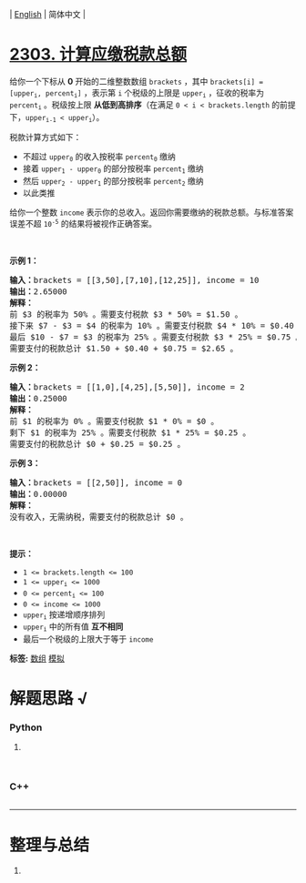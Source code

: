 | [English](README_EN.md) | 简体中文 |

# [2303. 计算应缴税款总额](https://leetcode.cn/problems/calculate-amount-paid-in-taxes)
<p>给你一个下标从 <strong>0</strong> 开始的二维整数数组 <code>brackets</code> ，其中 <code>brackets[i] = [upper<sub>i</sub>, percent<sub>i</sub>]</code> ，表示第 <code>i</code> 个税级的上限是 <code>upper<sub>i</sub></code> ，征收的税率为 <code>percent<sub>i</sub></code> 。税级按上限 <strong>从低到高排序</strong>（在满足 <code>0 &lt; i &lt; brackets.length</code> 的前提下，<code>upper<sub>i-1</sub> &lt; upper<sub>i</sub></code>）。</p>

<p>税款计算方式如下：</p>

<ul>
	<li>不超过 <code>upper<sub>0</sub></code> 的收入按税率 <code>percent<sub>0</sub></code> 缴纳</li>
	<li>接着 <code>upper<sub>1</sub> - upper<sub>0</sub></code> 的部分按税率 <code>percent<sub>1</sub></code> 缴纳</li>
	<li>然后 <code>upper<sub>2</sub> - upper<sub>1</sub></code> 的部分按税率 <code>percent<sub>2</sub></code> 缴纳</li>
	<li>以此类推</li>
</ul>

<p>给你一个整数 <code>income</code> 表示你的总收入。返回你需要缴纳的税款总额。与标准答案误差不超 <code>10<sup>-5</sup></code> 的结果将被视作正确答案。</p>

<p>&nbsp;</p>

<p><strong>示例 1：</strong></p>

<pre><strong>输入：</strong>brackets = [[3,50],[7,10],[12,25]], income = 10
<strong>输出：</strong>2.65000
<strong>解释：</strong>
前 $3 的税率为 50% 。需要支付税款 $3 * 50% = $1.50 。
接下来 $7 - $3 = $4 的税率为 10% 。需要支付税款 $4 * 10% = $0.40 。
最后 $10 - $7 = $3 的税率为 25% 。需要支付税款 $3 * 25% = $0.75 。
需要支付的税款总计 $1.50 + $0.40 + $0.75 = $2.65 。
</pre>

<p><strong>示例 2：</strong></p>

<pre><strong>输入：</strong>brackets = [[1,0],[4,25],[5,50]], income = 2
<strong>输出：</strong>0.25000
<strong>解释：</strong>
前 $1 的税率为 0% 。需要支付税款 $1 * 0% = $0 。
剩下 $1 的税率为 25% 。需要支付税款 $1 * 25% = $0.25 。
需要支付的税款总计 $0 + $0.25 = $0.25 。
</pre>

<p><strong>示例 3：</strong></p>

<pre><strong>输入：</strong>brackets = [[2,50]], income = 0
<strong>输出：</strong>0.00000
<strong>解释：</strong>
没有收入，无需纳税，需要支付的税款总计 $0 。
</pre>

<p>&nbsp;</p>

<p><strong>提示：</strong></p>

<ul>
	<li><code>1 &lt;= brackets.length &lt;= 100</code></li>
	<li><code>1 &lt;= upper<sub>i</sub> &lt;= 1000</code></li>
	<li><code>0 &lt;= percent<sub>i</sub> &lt;= 100</code></li>
	<li><code>0 &lt;= income &lt;= 1000</code></li>
	<li><code>upper<sub>i</sub></code> 按递增顺序排列</li>
	<li><code>upper<sub>i</sub></code> 中的所有值 <strong>互不相同</strong></li>
	<li>最后一个税级的上限大于等于 <code>income</code></li>
</ul>

**标签:**  [数组](https://leetcode.cn/tag/array) [模拟](https://leetcode.cn/tag/simulation) 
# 解题思路 √

### Python

1. 

```python

```


```python

```

### C++

```cpp

```

---



# 整理与总结

1. 